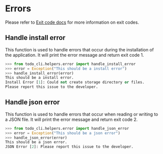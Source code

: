 # Errors

Please refer to [Exit code docs](../misc/exit_codes.md) for more information on exit codes.

## Handle install error

This function is used to handle errors that occur during the installation of the application. It will print the error message and return exit code 1.

```python
>>> from todo_cli.helpers.error import handle_install_error
>>> error = Exception("This should be a install error")
>>> handle_install_error(error)
This should be a install error.
Install Error [1]: Could not create storage directory or files.
Please report this issue to the developer.
```

## Handle json error

This function is used to handle errors that occur when reading or writing to a JSON file. It will print the error message and return exit code 2.

```python
>>> from todo_cli.helpers.error import handle_json_error
>>> error = Exception("This should be a json error")
>>> handle_json_error(error)
This should be a json error.
JSON Error [2]: Please report this issue to the developer.
```